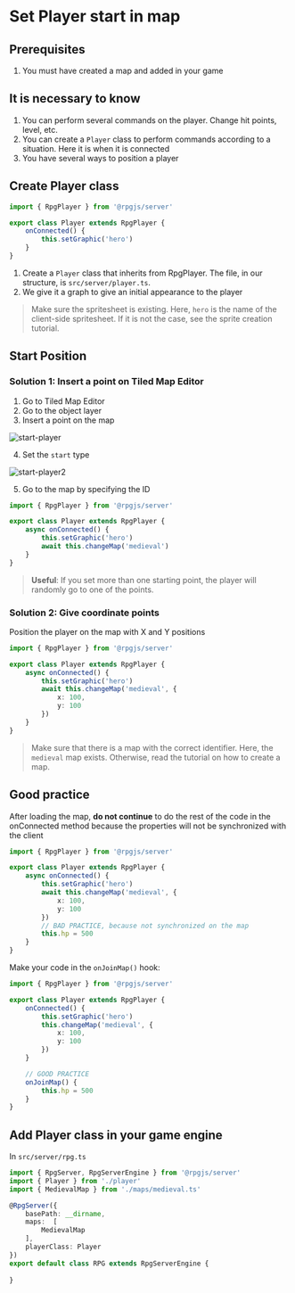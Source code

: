 # Set Player start in map

## Prerequisites

1. You must have created a map and added in your game

## It is necessary to know

1. You can perform several commands on the player. Change hit points, level, etc.
2. You can create a `Player` class to perform commands according to a situation. Here it is when it is connected
3. You have several ways to position a player

## Create Player class

```ts
import { RpgPlayer } from '@rpgjs/server'

export class Player extends RpgPlayer {
    onConnected() {
        this.setGraphic('hero')
    }
}
```

1. Create a `Player` class that inherits from RpgPlayer. The file, in our structure, is `src/server/player.ts`.
2. We give it a graph to give an initial appearance to the player

> Make sure the spritesheet is existing. Here, `hero` is the name of the client-side spritesheet. If it is not the case, see the sprite creation tutorial.

## Start Position 

### Solution 1: Insert a point on Tiled Map Editor

1. Go to Tiled Map Editor
2. Go to the object layer
3. Insert a point on the map

![start-player](/assets/start-player.png)

4. Set the `start` type

![start-player2](/assets/start-player2.png)

5. Go to the map by specifying the ID

```ts
import { RpgPlayer } from '@rpgjs/server'

export class Player extends RpgPlayer {
    async onConnected() {
        this.setGraphic('hero')
        await this.changeMap('medieval')
    }
}
```

> **Useful**: If you set more than one starting point, the player will randomly go to one of the points.

### Solution 2: Give coordinate points

Position the player on the map with X and Y positions

```ts
import { RpgPlayer } from '@rpgjs/server'

export class Player extends RpgPlayer {
    async onConnected() {
        this.setGraphic('hero')
        await this.changeMap('medieval', {
            x: 100,
            y: 100
        })
    }
}
```

> Make sure that there is a map with the correct identifier. Here, the `medieval` map exists. Otherwise, read the tutorial on how to create a map.

## Good practice

After loading the map, **do not continue** to do the rest of the code in the onConnected method because the properties will not be synchronized with the client

```ts
import { RpgPlayer } from '@rpgjs/server'

export class Player extends RpgPlayer {
    async onConnected() {
        this.setGraphic('hero')
        await this.changeMap('medieval', {
            x: 100,
            y: 100
        })
        // BAD PRACTICE, because not synchronized on the map
        this.hp = 500
    }
}
```

Make your code in the `onJoinMap()` hook:

```ts
import { RpgPlayer } from '@rpgjs/server'

export class Player extends RpgPlayer {
    onConnected() {
        this.setGraphic('hero')
        this.changeMap('medieval', {
            x: 100,
            y: 100
        })
    }

    // GOOD PRACTICE
    onJoinMap() {
        this.hp = 500
    }
}
```

## Add Player class in your game engine

In `src/server/rpg.ts`

```ts
import { RpgServer, RpgServerEngine } from '@rpgjs/server'
import { Player } from './player'
import { MedievalMap } from './maps/medieval.ts'

@RpgServer({
    basePath: __dirname,
    maps:  [
        MedievalMap
    ],
    playerClass: Player
})
export default class RPG extends RpgServerEngine {
    
}
```